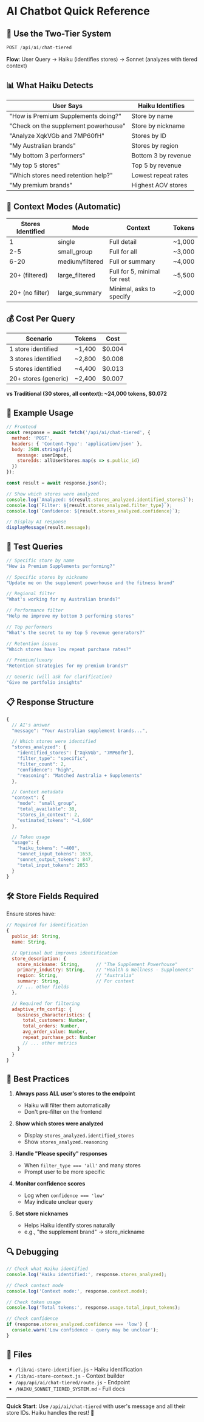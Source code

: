 # AI Chatbot Quick Reference

## 🎯 Use the Two-Tier System

```javascript
POST /api/ai/chat-tiered
```

**Flow**: User Query → Haiku (identifies stores) → Sonnet (analyzes with tiered context)

## 📊 What Haiku Detects

| User Says | Haiku Identifies |
|-----------|------------------|
| "How is Premium Supplements doing?" | Store by name |
| "Check on the supplement powerhouse" | Store by nickname |
| "Analyze XqkVGb and 7MP60fH" | Stores by ID |
| "My Australian brands" | Stores by region |
| "My bottom 3 performers" | Bottom 3 by revenue |
| "My top 5 stores" | Top 5 by revenue |
| "Which stores need retention help?" | Lowest repeat rates |
| "My premium brands" | Highest AOV stores |

## 🔢 Context Modes (Automatic)

| Stores Identified | Mode | Context | Tokens |
|-------------------|------|---------|--------|
| 1 | single | Full detail | ~1,000 |
| 2-5 | small_group | Full for all | ~3,000 |
| 6-20 | medium/filtered | Full or summary | ~4,000 |
| 20+ (filtered) | large_filtered | Full for 5, minimal for rest | ~5,500 |
| 20+ (no filter) | large_summary | Minimal, asks to specify | ~2,000 |

## 💰 Cost Per Query

| Scenario | Tokens | Cost |
|----------|--------|------|
| 1 store identified | ~1,400 | $0.004 |
| 3 stores identified | ~2,800 | $0.008 |
| 5 stores identified | ~4,400 | $0.013 |
| 20+ stores (generic) | ~2,400 | $0.007 |

**vs Traditional (30 stores, all context): ~24,000 tokens, $0.072**

## 🚀 Example Usage

```javascript
// Frontend
const response = await fetch('/api/ai/chat-tiered', {
  method: 'POST',
  headers: { 'Content-Type': 'application/json' },
  body: JSON.stringify({
    message: userInput,
    storeIds: allUserStores.map(s => s.public_id)
  })
});

const result = await response.json();

// Show which stores were analyzed
console.log(`Analyzed: ${result.stores_analyzed.identified_stores}`);
console.log(`Filter: ${result.stores_analyzed.filter_type}`);
console.log(`Confidence: ${result.stores_analyzed.confidence}`);

// Display AI response
displayMessage(result.message);
```

## 🧪 Test Queries

```javascript
// Specific store by name
"How is Premium Supplements performing?"

// Specific stores by nickname
"Update me on the supplement powerhouse and the fitness brand"

// Regional filter
"What's working for my Australian brands?"

// Performance filter
"Help me improve my bottom 3 performing stores"

// Top performers
"What's the secret to my top 5 revenue generators?"

// Retention issues
"Which stores have low repeat purchase rates?"

// Premium/luxury
"Retention strategies for my premium brands?"

// Generic (will ask for clarification)
"Give me portfolio insights"
```

## 📋 Response Structure

```javascript
{
  // AI's answer
  "message": "Your Australian supplement brands...",

  // Which stores were identified
  "stores_analyzed": {
    "identified_stores": ["XqkVGb", "7MP60fH"],
    "filter_type": "specific",
    "filter_count": 2,
    "confidence": "high",
    "reasoning": "Matched Australia + Supplements"
  },

  // Context metadata
  "context": {
    "mode": "small_group",
    "total_available": 30,
    "stores_in_context": 2,
    "estimated_tokens": "~1,600"
  },

  // Token usage
  "usage": {
    "haiku_tokens": "~400",
    "sonnet_input_tokens": 1653,
    "sonnet_output_tokens": 847,
    "total_input_tokens": 2053
  }
}
```

## 🛠️ Store Fields Required

Ensure stores have:

```javascript
// Required for identification
{
  public_id: String,
  name: String,

  // Optional but improves identification
  store_description: {
    store_nickname: String,      // "The Supplement Powerhouse"
    primary_industry: String,    // "Health & Wellness - Supplements"
    region: String,              // "Australia"
    summary: String,             // For context
    // ... other fields
  },

  // Required for filtering
  adaptive_rfm_config: {
    business_characteristics: {
      total_customers: Number,
      total_orders: Number,
      avg_order_value: Number,
      repeat_purchase_pct: Number
      // ... other metrics
    }
  }
}
```

## 🎯 Best Practices

1. **Always pass ALL user's stores to the endpoint**
   - Haiku will filter them automatically
   - Don't pre-filter on the frontend

2. **Show which stores were analyzed**
   - Display `stores_analyzed.identified_stores`
   - Show `stores_analyzed.reasoning`

3. **Handle "Please specify" responses**
   - When `filter_type === 'all'` and many stores
   - Prompt user to be more specific

4. **Monitor confidence scores**
   - Log when `confidence === 'low'`
   - May indicate unclear query

5. **Set store nicknames**
   - Helps Haiku identify stores naturally
   - e.g., "the supplement brand" → store_nickname

## 🔍 Debugging

```javascript
// Check what Haiku identified
console.log('Haiku identified:', response.stores_analyzed);

// Check context mode
console.log('Context mode:', response.context.mode);

// Check token usage
console.log('Total tokens:', response.usage.total_input_tokens);

// Check confidence
if (response.stores_analyzed.confidence === 'low') {
  console.warn('Low confidence - query may be unclear');
}
```

## 📁 Files

- `/lib/ai-store-identifier.js` - Haiku identification
- `/lib/ai-store-context.js` - Context builder
- `/app/api/ai/chat-tiered/route.js` - Endpoint
- `/HAIKU_SONNET_TIERED_SYSTEM.md` - Full docs

---

**Quick Start**: Use `/api/ai/chat-tiered` with user's message and all their store IDs. Haiku handles the rest! 🚀
